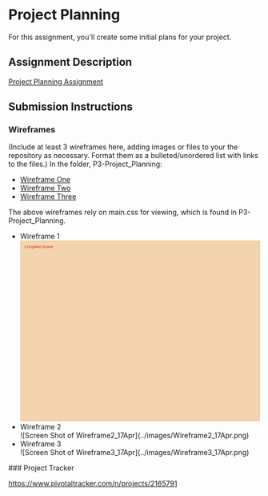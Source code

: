 # Project Planning
For this assignment, you'll create some initial plans for your project.

## Assignment Description
[Project Planning Assignment](https://education.launchcode.org/liftoff/assignments/planning/)

## Submission Instructions

### Wireframes

(Include at least 3 wireframes here, adding images or files to your the repository as necessary. Format them as a bulleted/unordered list with links to the files.)
In the folder, P3-Project_Planning:
<ul>
    <li><a href="wireframe1.html">Wireframe One</a></li>
    <li><a href="wireframe2.html">Wireframe Two </a></li>
    <li><a href="wireframe3.html">Wireframe Three</a></li>
</ul>
The above wireframes rely on main.css for viewing, which is found in P3-Project_Planning.
<ul>
<li>Wireframe 1<br />
    <img src="./images/Wireframe1_17Apr.png"></li>
<li>Wireframe 2<br />
    ![Screen Shot of Wireframe2_17Apr](../images/Wireframe2_17Apr.png)</li>
<li>Wireframe 3<br />
    ![Screen Shot of Wireframe3_17Apr](../images/Wireframe3_17Apr.png)</li>
</ul>
### Project Tracker

https://www.pivotaltracker.com/n/projects/2165791

